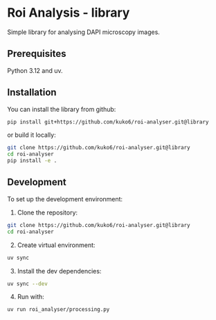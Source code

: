 # Roi Analysis - library
Simple library for analysing DAPI microscopy images.

## Prerequisites
Python 3.12 and uv.

## Installation
You can install the library from github:

```bash
pip install git+https://github.com/kuko6/roi-analyser.git@library
```

or build it locally:

```bash
git clone https://github.com/kuko6/roi-analyser.git@library
cd roi-analyser
pip install -e .
```

## Development
To set up the development environment:

1. Clone the repository:
```bash
git clone https://github.com/kuko6/roi-analyser.git@library
cd roi-analyser
```

2. Create virtual environment:
```bash
uv sync
```

3. Install the dev dependencies:
```bash
uv sync --dev
```

4. Run with:
```bash
uv run roi_analyser/processing.py
```
